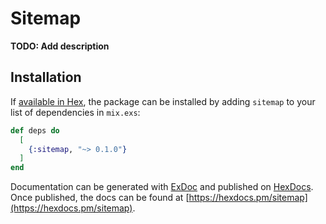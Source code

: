 # Sitemap

**TODO: Add description**

## Installation

If [available in Hex](https://hex.pm/docs/publish), the package can be installed
by adding `sitemap` to your list of dependencies in `mix.exs`:

```elixir
def deps do
  [
    {:sitemap, "~> 0.1.0"}
  ]
end
```

Documentation can be generated with [ExDoc](https://github.com/elixir-lang/ex_doc)
and published on [HexDocs](https://hexdocs.pm). Once published, the docs can
be found at [https://hexdocs.pm/sitemap](https://hexdocs.pm/sitemap).

